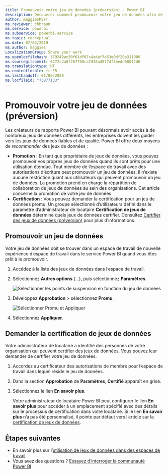 ```yaml
---
title: Promouvoir votre jeu de données (préversion) - Power BI
description: Découvrez comment promouvoir votre jeu de données afin de guider les utilisateurs en entreprise vers des jeux de données fiables et de qualité.
author: maggiesMSFT
ms.reviewer: chbraun
ms.service: powerbi
ms.subservice: powerbi-service
ms.topic: conceptual
ms.date: 07/03/2019
ms.author: maggies
LocalizationGroup: Share your work
ms.openlocfilehash: 379249ac50f61df07c4adaffe53e0df29a311086
ms.sourcegitcommit: 6272c4a0f267708ca7d38a45774f3bedd680f2d6
ms.translationtype: HT
ms.contentlocale: fr-FR
ms.lasthandoff: 01/06/2020
ms.locfileid: "73877133"
---
```

# <a name="promote-your-dataset-preview"></a>Promouvoir votre jeu de données (préversion)

Les créateurs de rapports Power BI pouvant désormais avoir accès à de nombreux jeux de données différents, les entreprises doivent les guider vers les jeux de données fiables et de qualité. Power BI offre deux moyens de *recommander* des jeux de données :

- **Promotion** : En tant que propriétaire de jeux de données, vous pouvez promouvoir vos propres jeux de données quand ils sont prêts pour une utilisation étendue. Tout membre de l’espace de travail avec des autorisations d’écriture peut promouvoir un jeu de données. Il n’existe aucune restriction quant aux utilisateurs qui peuvent promouvoir un jeu de données. La promotion prend en charge la répartition de collaboration de jeux de données au sein des organisations. Cet article concerne la promotion de votre jeu de données.
- **Certification** : Vous pouvez demander la certification pour un jeu de données promu. Un groupe sélectionné d’utilisateurs défini dans le paramètre d’administrateur de locataire **Certification de jeux de données** détermine quels jeux de données certifier. Consultez [Certifier des jeux de données (préversion)](service-datasets-certify.md) pour plus d’informations.

## <a name="promote-a-dataset"></a>Promouvoir un jeu de données

Votre jeu de données doit se trouver dans un espace de travail de nouvelle expérience d’espace de travail dans le service Power BI quand vous êtes prêt à le promouvoir.

1. Accédez à la liste des jeux de données dans l’espace de travail.
 
1. Sélectionnez **Autres options** (...), puis sélectionnez **Paramètres**.

    ![Sélectionner les points de suspension en fonction du jeu de données](media/service-datasets-certify-promote/power-bi-dataset-settings.png)

1. Développez **Approbation** > sélectionnez **Promu**.

    ![Sélectionner Promu et Appliquer](media/service-datasets-certify-promote/power-bi-dataset-promoted-endorsement.png)

1. Sélectionnez **Appliquer**.

## <a name="request-dataset-certification"></a>Demander la certification de jeux de données

Votre administrateur de locataire a identifié des personnes de votre organisation qui peuvent certifier des jeux de données. Vous pouvez leur demander de certifier votre jeu de données.

1. Accordez au certificateur des autorisations de membre pour l’espace de travail dans lequel réside le jeu de données.

1. Dans la section **Approbation** de **Paramètres**, **Certifié** apparaît en grisé.

1. Sélectionnez le lien **En savoir plus**.

    Votre administrateur de locataire Power BI peut configurer le lien **En savoir plus** pour accéder à un emplacement spécifié avec des détails sur le processus de certification dans votre locataire.   Si le lien **En savoir plus** n’a pas été personnalisé, il pointe par défaut vers l’article sur la [certification de jeux de données](service-datasets-certify.md).

## <a name="next-steps"></a>Étapes suivantes

* En savoir plus sur l’[utilisation de jeux de données dans des espaces de travail](service-datasets-across-workspaces.md)
* Vous avez des questions ? [Essayez d’interroger la communauté Power BI](https://community.powerbi.com/)
